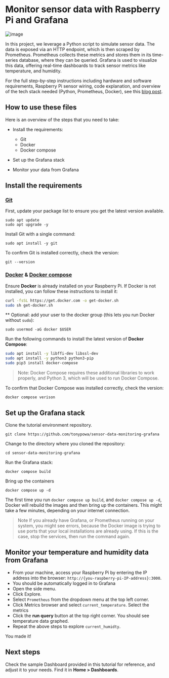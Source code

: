 # Monitor sensor data with Raspberry Pi and Grafana

![image](https://github.com/user-attachments/assets/81caee2b-63ae-47db-bdf5-9f90bc7c10e0)

In this project, we leverage a Python script to simulate sensor data. The data is exposed via an HTTP endpoint, which is then scraped by Prometheus. Prometheus collects these metrics and stores them in its time-series database, where they can be queried. Grafana is used to visualize this data, offering real-time dashboards to track sensor metrics like temperature, and humidity.

For the full step-by-step instructions including hardware and software requirements, Raspberry Pi sensor wiring, code explanation, and overview of the tech stack needed (Python, Prometheus, Docker), see this [blog post](https://grafana.com/blog/2023/10/23/monitor-temperature-and-humidity-with-grafana-and-raspberry-pi/). 

## How to use these files

Here is an overview of the steps that you need to take: 

- Install the requirements:
  - Git
  - Docker
  - Docker compose

- Set up the Grafana stack
- Monitor your data from Grafana

## Install the requirements

### [Git](https://git-scm.com/)

First, update your package list to ensure you get the latest version available.

```
sudo apt update
sudo apt upgrade -y
```

Install Git with a single command:

``` 
sudo apt install -y git
```

To confirm Git is installed correctly, check the version:

``` 
git --version
```

### [Docker](https://docs.docker.com/install/) & [Docker compose](https://docs.docker.com/compose/)

Ensure **Docker** is already installed on your Raspberry Pi. If Docker is not installed, you can follow these instructions to install it:

``` bash
curl -fsSL https://get.docker.com -o get-docker.sh
sudo sh get-docker.sh
```

** Optional: add your user to the docker group (this lets you run Docker without `sudo`):

```
sudo usermod -aG docker $USER
```

Run the following commands to install the latest version of **Docker Compose**:

``` bash
sudo apt install -y libffi-dev libssl-dev
sudo apt install -y python3 python3-pip
sudo pip3 install docker-compose
```

> Note: Docker Compose requires these additional libraries to work properly, and Python 3, which will be used to run Docker Compose.

To confirm that Docker Compose was installed correctly, check the version:

```
docker compose verison
```

## Set up the Grafana stack

Clone the tutorial environment repository.
```
git clone https://github.com/tonypowa/sensor-data-monitoring-grafana
```

Change to the directory where you cloned the repository:
```
cd sensor-data-monitoring-grafana
```

Run the Grafana stack:
```
docker compose build
```

Bring up the containers

```
docker compose up -d
```


The first time you run `docker compose up build`, and `docker compose up -d`,   Docker will rebuild the images and then bring up the containers. This might take a few minutes, depending on your internet connection.

>Note
If you already have Grafana, or Prometheus running on your system, you might see errors, because the Docker image is trying to use ports that your local installations are already using. If this is the case, stop the services, then run the command again.

## Monitor your temperature and humidity data from Grafana

- From your machine, access your Raspberry Pi by entering the IP address into the browser: `http://{you-raspberry-pi-IP-address}:3000`.
- You should be automatically logged in to Grafana
- Open the side menu.
- Click Explore.
- Select `Prometheus` from the dropdown menu at the top left corner.
- Click Metrics browser and select `current_temperature`. Select the metrics
- Click the **run query** button at the top right corner.
 You should see temperature data graphed.
- Repeat the above steps to explore `current_humidty`.

You made it! 

## Next steps
Check the sample Dashboard provided in this tutorial for reference, and adjust it to your needs. Find it in **Home > Dashboards**.



